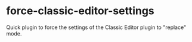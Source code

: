 # force-classic-editor-settings
Quick plugin to force the settings of the Classic Editor plugin to "replace" mode.
